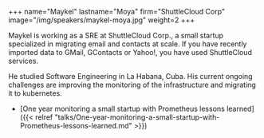 +++
name="Maykel"
lastname="Moya"
firm="ShuttleCloud Corp"
image="/img/speakers/maykel-moya.jpg"
weight=2
+++

Maykel is working as a SRE at ShuttleCloud Corp., a small startup specialized in migrating email and contacts at scale. If you have recently imported data to GMail, GContacts or Yahoo!, you have used ShuttleCloud services.

He studied Software Engineering in La Habana, Cuba. His current ongoing challenges are improving the monitoring of the infrastructure and migrating it to kubernetes.

* [One year monitoring a small startup with Prometheus lessons learned]({{< relref "talks/One-year-monitoring-a-small-startup-with-Prometheus-lessons-learned.md" >}})
